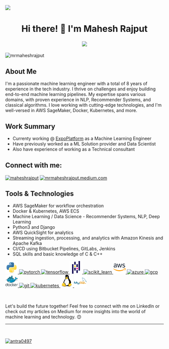 ![](https://user-images.githubusercontent.com/73097560/115834477-dbab4500-a447-11eb-908a-139a6edaec5c.gif)

<h1 align="center">Hi there! 👋 I'm Mahesh Rajput</h1>
<h3 align="center">
  <a href="https://github.com/DenverCoder1/readme-typing-svg"><img src="https://readme-typing-svg.herokuapp.com?lines=🚀+Machine+Learning+Engineer;🚀+Data+Scientist;🚀+Artificial+Intelligence;🚀+ML+Ops&center=true&width=640&height=45">
  </a>
</h3>

<p align="left"> 
<img src="https://komarev.com/ghpvc/?username=mrmaheshrajput&label=Profile%20views&color=0e75b6&style=flat-square" alt="mrmaheshrajput"/>
</p>

<h2 align="left">About Me</h2>

I'm a passionate machine learning engineer with a total of 8 years of experience in the tech industry. I thrive on challenges and enjoy building end-to-end machine learning pipelines. My expertise spans various domains, with proven experience in NLP, Recommender Systems, and classical algorithms. I love working with cutting-edge technologies, and I'm well-versed in AWS SageMaker, Docker, Kubernetes, and more.

<h2 align="left">Work Summary</h2>

- Currenty working @ [ExpoPlatform](https://expoplatform.com/) as a Machine Learning Engineer
- Have previously worked as a ML Solution provider and Data Scientist
- Also have experience of working as a Technical consultant

<h2 align="left">Connect with me:</h2>
<p align="left">
<a href="https://www.linkedin.com/in/maheshrajput/" target="blank"><img align="center" src="https://raw.githubusercontent.com/rahuldkjain/github-profile-readme-generator/master/src/images/icons/Social/linked-in-alt.svg" alt="maheshrajput" height="30" width="40" /></a>
<a href="https://mrmaheshrajput.medium.com/" target="blank"><img align="center" src="https://raw.githubusercontent.com/rahuldkjain/github-profile-readme-generator/master/src/images/icons/Social/medium.svg" alt="mrmaheshrajput.medium.com" height="30" width="40" /></a>
</p>


<h2 align="left">Tools & Technologies</h2>

- AWS SageMaker for workflow orchestration
- Docker & Kubernetes, AWS ECS
- Machine Learning / Data Science - Recommender Systems, NLP, Deep Learning
- Python3 and Django
- AWS QuickSight for analytics
- Streaming ingestion, processing, and analytics with Amazon Kinesis and Apache Kafka
- CI/CD using Bitbucket Pipelines, GitLabs, Jenkins
- SQL skills and basic knowledge of C & C++

<p align="left"> <a href="https://www.python.org" target="_blank" rel="noreferrer"> <img src="https://raw.githubusercontent.com/devicons/devicon/master/icons/python/python-original.svg" alt="python" width="40" height="40"/> </a> <a href="https://pytorch.org/" target="_blank" rel="noreferrer"> <img src="https://www.vectorlogo.zone/logos/pytorch/pytorch-icon.svg" alt="pytorch" width="40" height="40"/> </a> <a href="https://www.tensorflow.org" target="_blank" rel="noreferrer"> <img src="https://www.vectorlogo.zone/logos/tensorflow/tensorflow-icon.svg" alt="tensorflow" width="40" height="40"/> </a> <a href="https://pandas.pydata.org/" target="_blank" rel="noreferrer"> <img src="https://raw.githubusercontent.com/devicons/devicon/2ae2a900d2f041da66e950e4d48052658d850630/icons/pandas/pandas-original.svg" alt="pandas" width="40" height="40"/> </a> <a href="https://scikit-learn.org/" target="_blank" rel="noreferrer"> <img src="https://upload.wikimedia.org/wikipedia/commons/0/05/Scikit_learn_logo_small.svg" alt="scikit_learn" width="40" height="40"/> </a> <a href="https://aws.amazon.com" target="_blank" rel="noreferrer"> <img src="https://raw.githubusercontent.com/devicons/devicon/master/icons/amazonwebservices/amazonwebservices-original-wordmark.svg" alt="aws" width="40" height="40"/> </a> <a href="https://azure.microsoft.com/en-in/" target="_blank" rel="noreferrer"> <img src="https://www.vectorlogo.zone/logos/microsoft_azure/microsoft_azure-icon.svg" alt="azure" width="40" height="40"/> </a> <a href="https://cloud.google.com" target="_blank" rel="noreferrer"> <img src="https://www.vectorlogo.zone/logos/google_cloud/google_cloud-icon.svg" alt="gcp" width="40" height="40"/> </a> <a href="https://www.docker.com/" target="_blank" rel="noreferrer"> <img src="https://raw.githubusercontent.com/devicons/devicon/master/icons/docker/docker-original-wordmark.svg" alt="docker" width="40" height="40"/> </a> <a href="https://git-scm.com/" target="_blank" rel="noreferrer"> <img src="https://www.vectorlogo.zone/logos/git-scm/git-scm-icon.svg" alt="git" width="40" height="40"/> </a> <a href="https://kubernetes.io" target="_blank" rel="noreferrer"> <img src="https://www.vectorlogo.zone/logos/kubernetes/kubernetes-icon.svg" alt="kubernetes" width="40" height="40"/> </a> <a href="https://www.linux.org/" target="_blank" rel="noreferrer"> <img src="https://raw.githubusercontent.com/devicons/devicon/master/icons/linux/linux-original.svg" alt="linux" width="40" height="40"/> </a> <a href="https://www.mysql.com/" target="_blank" rel="noreferrer"> <img src="https://raw.githubusercontent.com/devicons/devicon/master/icons/mysql/mysql-original-wordmark.svg" alt="mysql" width="40" height="40"/> </a> </p>

<br />
<br />
Let's build the future together! Feel free to connect with me on LinkedIn or check out my articles on Medium for more insights into the world of machine learning and technology. 😊

<hr />
<br />
<!-- Github trophy-->
<p align="left"> <a href="https://github.com/ryo-ma/github-profile-trophy"><img src="https://github-profile-trophy.vercel.app/?username=antra0497" alt="antra0497" /></a> </p>


<!---
mrmaheshrajput/mrmaheshrajput is a ✨ special ✨ repository because its `README.md` (this file) appears on your GitHub profile.
You can click the Preview link to take a look at your changes.
--->
